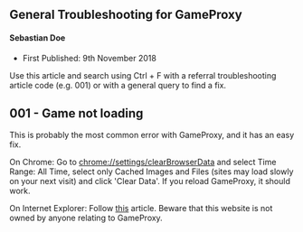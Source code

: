 ## General Troubleshooting for GameProxy
#### Sebastian Doe

* First Published: 9th November 2018

Use this article and search using Ctrl + F with a referral troubleshooting article code (e.g. 001) or with a general query to find a fix.

## 001 - Game not loading

This is probably the most common error with GameProxy, and it has an easy fix.

On Chrome: Go to [chrome://settings/clearBrowserData](chrome://settings/clearBrowserData) and select Time Range: All Time, select only Cached Images and Files (sites may load slowly on your next visit) and click 'Clear Data'. If you reload GameProxy, it should work.

On Internet Explorer: Follow [this](https://kb.wisc.edu/page.php?id=12314) article. Beware that this website is not owned by anyone relating to GameProxy.
